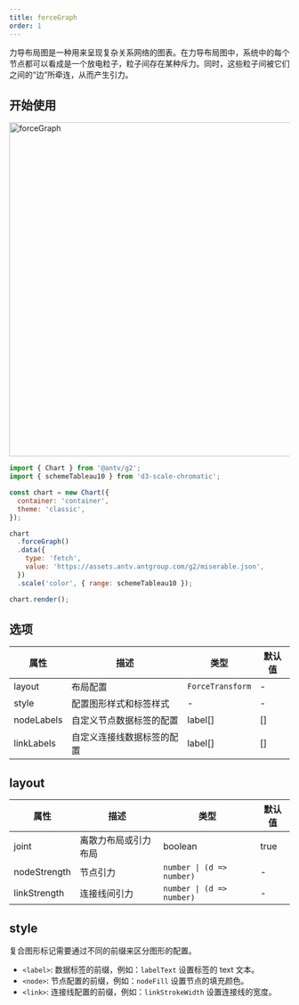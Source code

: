 ```yaml
---
title: forceGraph
order: 1
---
```


力导布局图是一种用来呈现复杂关系网络的图表。在力导布局图中，系统中的每个节点都可以看成是一个放电粒子，粒子间存在某种斥力。同时，这些粒子间被它们之间的“边”所牵连，从而产生引力。

## 开始使用

<img alt="forceGraph" src="https://mdn.alipayobjects.com/huamei_qa8qxu/afts/img/A*nbN4TYyfq70AAAAAAAAAAAAADmJ7AQ/original
" width="600" />

```js
import { Chart } from '@antv/g2';
import { schemeTableau10 } from 'd3-scale-chromatic';

const chart = new Chart({
  container: 'container',
  theme: 'classic',
});

chart
  .forceGraph()
  .data({
    type: 'fetch',
    value: 'https://assets.antv.antgroup.com/g2/miserable.json',
  })
  .scale('color', { range: schemeTableau10 });

chart.render();
```

## 选项

| 属性       | 描述                       | 类型             | 默认值 |
| ---------- | -------------------------- | ---------------- | ------ |
| layout     | 布局配置                   | `ForceTransform` | -      |
| style      | 配置图形样式和标签样式     | -                | -      |
| nodeLabels | 自定义节点数据标签的配置   | label[]          | []     |
| linkLabels | 自定义连接线数据标签的配置 | label[]          | []     |

## layout

| 属性         | 描述                 | 类型                      | 默认值 |
| ------------ | -------------------- | ------------------------- | ------ |
| joint        | 离散力布局或引力布局 | boolean                   | true   |
| nodeStrength | 节点引力             | `number \| (d => number)` | -      |
| linkStrength | 连接线间引力         | `number \| (d => number)` | -      |

## style

复合图形标记需要通过不同的前缀来区分图形的配置。

- `<label>`: 数据标签的前缀，例如：`labelText` 设置标签的 text 文本。
- `<node>`: 节点配置的前缀，例如：`nodeFill` 设置节点的填充颜色。
- `<link>`: 连接线配置的前缀，例如：`linkStrokeWidth` 设置连接线的宽度。
